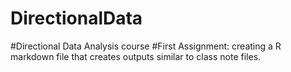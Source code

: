 # DirectionalData

#Directional Data Analysis course
#First Assignment: creating a R markdown file that creates outputs similar to class note files.

